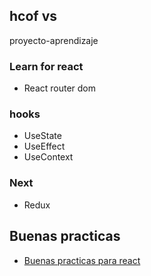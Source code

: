 ## hcof vs

proyecto-aprendizaje

### Learn for react

- React router dom

### hooks

- UseState
- UseEffect
- UseContext

### Next
- Redux

## Buenas practicas
- [Buenas practicas para react](https://kinsta.com/es/blog/practicas-de-react/)
